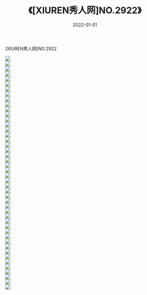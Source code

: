 ﻿---
layout: post
title:  《[XIUREN秀人网]NO.2922》
date:   2022-01-01
img: http://img.660000.xyz/Sharelink/秀人网/秀人网第03部分/[XIUREN秀人网]NO.2922/000.jpg
categories: [美女, 清纯, 唯美]
---

[XIUREN秀人网]NO.2922

 ![](http://img.660000.xyz/Sharelink/秀人网/秀人网第03部分/[XIUREN秀人网]NO.2922/001.jpg) <br>![](http://img.660000.xyz/Sharelink/秀人网/秀人网第03部分/[XIUREN秀人网]NO.2922/002.jpg) <br>![](http://img.660000.xyz/Sharelink/秀人网/秀人网第03部分/[XIUREN秀人网]NO.2922/003.jpg) <br>![](http://img.660000.xyz/Sharelink/秀人网/秀人网第03部分/[XIUREN秀人网]NO.2922/004.jpg) <br>![](http://img.660000.xyz/Sharelink/秀人网/秀人网第03部分/[XIUREN秀人网]NO.2922/005.jpg) <br>![](http://img.660000.xyz/Sharelink/秀人网/秀人网第03部分/[XIUREN秀人网]NO.2922/006.jpg) <br>![](http://img.660000.xyz/Sharelink/秀人网/秀人网第03部分/[XIUREN秀人网]NO.2922/007.jpg) <br>![](http://img.660000.xyz/Sharelink/秀人网/秀人网第03部分/[XIUREN秀人网]NO.2922/008.jpg) <br>![](http://img.660000.xyz/Sharelink/秀人网/秀人网第03部分/[XIUREN秀人网]NO.2922/009.jpg) <br>![](http://img.660000.xyz/Sharelink/秀人网/秀人网第03部分/[XIUREN秀人网]NO.2922/010.jpg) <br>![](http://img.660000.xyz/Sharelink/秀人网/秀人网第03部分/[XIUREN秀人网]NO.2922/011.jpg) <br>![](http://img.660000.xyz/Sharelink/秀人网/秀人网第03部分/[XIUREN秀人网]NO.2922/012.jpg) <br>![](http://img.660000.xyz/Sharelink/秀人网/秀人网第03部分/[XIUREN秀人网]NO.2922/013.jpg) <br>![](http://img.660000.xyz/Sharelink/秀人网/秀人网第03部分/[XIUREN秀人网]NO.2922/014.jpg) <br>![](http://img.660000.xyz/Sharelink/秀人网/秀人网第03部分/[XIUREN秀人网]NO.2922/015.jpg) <br>![](http://img.660000.xyz/Sharelink/秀人网/秀人网第03部分/[XIUREN秀人网]NO.2922/016.jpg) <br>![](http://img.660000.xyz/Sharelink/秀人网/秀人网第03部分/[XIUREN秀人网]NO.2922/017.jpg) <br>![](http://img.660000.xyz/Sharelink/秀人网/秀人网第03部分/[XIUREN秀人网]NO.2922/018.jpg) <br>![](http://img.660000.xyz/Sharelink/秀人网/秀人网第03部分/[XIUREN秀人网]NO.2922/019.jpg) <br>![](http://img.660000.xyz/Sharelink/秀人网/秀人网第03部分/[XIUREN秀人网]NO.2922/020.jpg) <br>![](http://img.660000.xyz/Sharelink/秀人网/秀人网第03部分/[XIUREN秀人网]NO.2922/021.jpg) <br>![](http://img.660000.xyz/Sharelink/秀人网/秀人网第03部分/[XIUREN秀人网]NO.2922/022.jpg) <br>![](http://img.660000.xyz/Sharelink/秀人网/秀人网第03部分/[XIUREN秀人网]NO.2922/023.jpg) <br>![](http://img.660000.xyz/Sharelink/秀人网/秀人网第03部分/[XIUREN秀人网]NO.2922/024.jpg) <br>![](http://img.660000.xyz/Sharelink/秀人网/秀人网第03部分/[XIUREN秀人网]NO.2922/025.jpg) <br>![](http://img.660000.xyz/Sharelink/秀人网/秀人网第03部分/[XIUREN秀人网]NO.2922/026.jpg) <br>![](http://img.660000.xyz/Sharelink/秀人网/秀人网第03部分/[XIUREN秀人网]NO.2922/027.jpg) <br>![](http://img.660000.xyz/Sharelink/秀人网/秀人网第03部分/[XIUREN秀人网]NO.2922/028.jpg) <br>![](http://img.660000.xyz/Sharelink/秀人网/秀人网第03部分/[XIUREN秀人网]NO.2922/029.jpg) <br>![](http://img.660000.xyz/Sharelink/秀人网/秀人网第03部分/[XIUREN秀人网]NO.2922/030.jpg) <br>![](http://img.660000.xyz/Sharelink/秀人网/秀人网第03部分/[XIUREN秀人网]NO.2922/031.jpg) <br>![](http://img.660000.xyz/Sharelink/秀人网/秀人网第03部分/[XIUREN秀人网]NO.2922/032.jpg) <br>![](http://img.660000.xyz/Sharelink/秀人网/秀人网第03部分/[XIUREN秀人网]NO.2922/033.jpg) <br>![](http://img.660000.xyz/Sharelink/秀人网/秀人网第03部分/[XIUREN秀人网]NO.2922/034.jpg) <br>![](http://img.660000.xyz/Sharelink/秀人网/秀人网第03部分/[XIUREN秀人网]NO.2922/035.jpg) <br>![](http://img.660000.xyz/Sharelink/秀人网/秀人网第03部分/[XIUREN秀人网]NO.2922/036.jpg) <br>![](http://img.660000.xyz/Sharelink/秀人网/秀人网第03部分/[XIUREN秀人网]NO.2922/037.jpg) <br>![](http://img.660000.xyz/Sharelink/秀人网/秀人网第03部分/[XIUREN秀人网]NO.2922/038.jpg) <br>![](http://img.660000.xyz/Sharelink/秀人网/秀人网第03部分/[XIUREN秀人网]NO.2922/039.jpg) <br>![](http://img.660000.xyz/Sharelink/秀人网/秀人网第03部分/[XIUREN秀人网]NO.2922/040.jpg) <br>![](http://img.660000.xyz/Sharelink/秀人网/秀人网第03部分/[XIUREN秀人网]NO.2922/041.jpg) <br>![](http://img.660000.xyz/Sharelink/秀人网/秀人网第03部分/[XIUREN秀人网]NO.2922/042.jpg) <br>![](http://img.660000.xyz/Sharelink/秀人网/秀人网第03部分/[XIUREN秀人网]NO.2922/043.jpg) <br>![](http://img.660000.xyz/Sharelink/秀人网/秀人网第03部分/[XIUREN秀人网]NO.2922/044.jpg) <br>![](http://img.660000.xyz/Sharelink/秀人网/秀人网第03部分/[XIUREN秀人网]NO.2922/045.jpg) <br>![](http://img.660000.xyz/Sharelink/秀人网/秀人网第03部分/[XIUREN秀人网]NO.2922/046.jpg) <br>